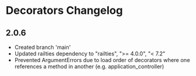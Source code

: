 # Decorators Changelog
## 2.0.6

* Created branch 'main'
* Updated railties dependency to "railties", ">= 4.0.0", "< 7.2"
* Prevented ArgumentErrors due to load order of decorators where one references a method in another (e.g. application_controller)
